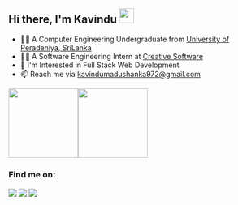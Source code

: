 ## Hi there, I'm Kavindu <img src="https://github.com/TheDudeThatCode/TheDudeThatCode/blob/master/Assets/Hi.gif" width="29px"> 


- 👨‍🎓 A Computer Engineering Undergraduate from [University of Peradeniya, SriLanka](https://www.pdn.ac.lk)
- 👨‍💻 A Software Engineering Intern at [Creative Software](https://www.creativesoftware.com)
- 🌱 I'm Interested in Full Stack Web Development
- 📫 Reach me via [kavindumadushanka972@gmail.com](mailto:kavindumadushanka972@gmail.com)

<!-- ![Kavindu's Language stats](https://github-readme-stats-eight-theta.vercel.app/api/top-langs/?username=kavindumadushanka972&layout=compact&langs_count=8&hide_border=true&theme=dark) -->

<img height="137px" src="https://github-readme-stats.vercel.app/api?username=kavindumadushanka972&hide_title=true&hide_border=true&show_icons=true&include_all_commits=true&count_private=true&line_height=21&theme=dark" /><!-- wi*quL3fcV --><img height="137px" src="https://github-readme-stats.vercel.app/api/top-langs/?username=kavindumadushanka972&hide_title=true&hide_border=true&layout=compact&langs_count=6&theme=dark" />

<h3 align = "justify">Find me on:</h3>
<a href = "https://www.linkedin.com/in/kavindu-madushanka"><span style = "vertical-align:middle"><img src="https://img.icons8.com/color/48/000000/linkedin.png"/></a>
<a href = "https://www.facebook.com/kavindu.madushanka.75/"><span style = "vertical-align:middle"><img src="https://img.icons8.com/color/48/000000/facebook-new.png"/></a>
<a href = "https://www.instagram.com/i.am.kavindu/"><span style = "vertical-align:middle"><img src="https://img.icons8.com/color/48/000000/instagram--v1.png"/></a>



